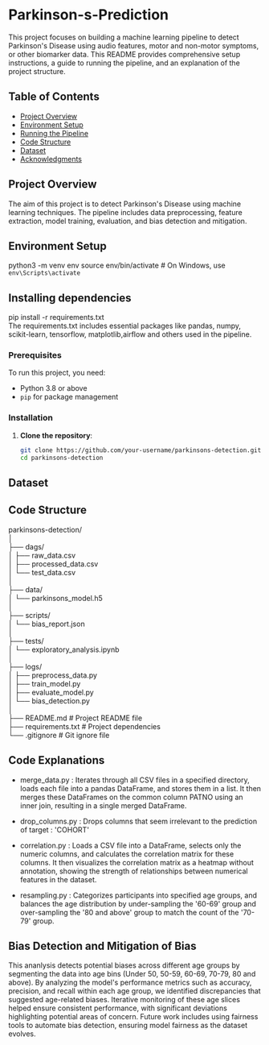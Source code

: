 # Parkinson-s-Prediction

This project focuses on building a machine learning pipeline to detect Parkinson's Disease using audio features, motor and non-motor symptoms, or other biomarker data. This README provides comprehensive setup instructions, a guide to running the pipeline, and an explanation of the project structure.

## Table of Contents
- [Project Overview](#project-overview)
- [Environment Setup](#environment-setup)
- [Running the Pipeline](#running-the-pipeline)
- [Code Structure](#code-structure)
- [Dataset](#dataset)
- [Acknowledgments](#acknowledgments)

## Project Overview
The aim of this project is to detect Parkinson's Disease using machine learning techniques. The pipeline includes data preprocessing, feature extraction, model training, evaluation, and bias detection and mitigation.

## Environment Setup
python3 -m venv env
source env/bin/activate  # On Windows, use `env\Scripts\activate`

## Installing dependencies
pip install -r requirements.txt </br>
The requirements.txt includes essential packages like pandas, numpy, scikit-learn, tensorflow, matplotlib,airflow and others used in the pipeline.

### Prerequisites
To run this project, you need:
- Python 3.8 or above
- `pip` for package management

### Installation
1. **Clone the repository**:
   ```bash
   git clone https://github.com/your-username/parkinsons-detection.git
   cd parkinsons-detection

## Dataset

## Code Structure 
parkinsons-detection/  
│  
├── dags/                           
│   ├── raw_data.csv                
│   ├── processed_data.csv           
│   └── test_data.csv                
│  
├── data/                           
│   └── parkinsons_model.h5           
│  
├── scripts/                           
│   └── bias_report.json             
│  
├── tests/                       
│   └── exploratory_analysis.ipynb     
│  
├── logs/                           
│   ├── preprocess_data.py          
│   ├── train_model.py              
│   ├── evaluate_model.py            
│   └── bias_detection.py         
│  
├── README.md                       # Project README file  
├── requirements.txt                # Project dependencies  
└── .gitignore                      # Git ignore file  


## Code Explanations

- merge_data.py : Iterates through all CSV files in a specified directory, loads each file into a pandas DataFrame, and stores them in a list. It then merges these DataFrames on the common column PATNO using an inner join, resulting in a single merged DataFrame.

- drop_columns.py : Drops columns that seem irrelevant to the prediction of target : 'COHORT'

- correlation.py : Loads a CSV file into a DataFrame, selects only the numeric columns, and calculates the correlation matrix for these columns. It then visualizes the correlation matrix as a heatmap without annotation, showing the strength of relationships between numerical features in the dataset.

- resampling.py : Categorizes participants into specified age groups, and balances the age distribution by under-sampling the '60-69' group and over-sampling the '80 and above' group to match the count of the '70-79' group.


##  Bias Detection and Mitigation of Bias

This ananlysis detects potential biases across different age groups by segmenting the data into age bins (Under 50, 50-59, 60-69, 70-79, 80 and above). By analyzing the model's performance metrics such as accuracy, precision, and recall within each age group, we identified discrepancies that suggested age-related biases. Iterative monitoring of these age slices helped ensure consistent performance, with significant deviations highlighting potential areas of concern. Future work includes using fairness tools to automate bias detection, ensuring model fairness as the dataset evolves.

